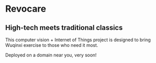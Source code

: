 # Revocare

## High-tech meets traditional classics

This computer vision + Internet of Things project is designed to bring Wuqinxi exercise to those who need it most.

Deployed on a domain near you, very soon!
